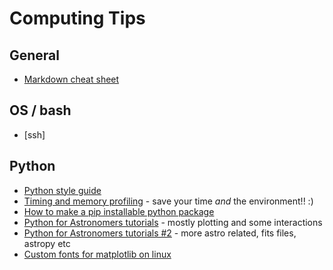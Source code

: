 # Computing Tips

## General

- [Markdown cheat sheet](https://github.com/adam-p/markdown-here/wiki/Markdown-Cheatsheet)

## OS / bash

- [ssh]

## Python

- [Python style guide](https://docs.python-guide.org/writing/style/)
- [Timing and memory profiling](https://pynash.org/2013/03/06/timing-and-profiling/) - save your time *and* the environment!! :)
- [How to make a pip installable python package](https://nsls-ii.github.io/scientific-python-cookiecutter/index.html)
- [Python for Astronomers tutorials](https://prappleizer.github.io/index.html) - mostly plotting and some interactions
- [Python for Astronomers tutorials #2](https://python4astronomers.github.io/index.html#) - more astro related, fits files, astropy etc
- [Custom fonts for matplotlib on linux](https://andresabino.com/2015/08/18/fonts-and-matplotlib/)
